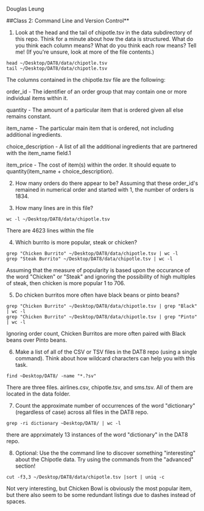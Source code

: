 Douglas Leung

##Class 2: Command Line and Version Control**

1. Look at the head and the tail of chipotle.tsv in the data subdirectory of this repo. Think for a minute about how the data is structured. What do you think each column means? What do you think each row means? Tell me! (If you're unsure, look at more of the file contents.)

```
head ~/Desktop/DAT8/data/chipotle.tsv
tail ~/Desktop/DAT8/data/chipotle.tsv
```

The columns contained in the chipotle.tsv file are the following:

order_id - The identifier of an order group that may contain one or more individual items within it.

quantity - The amount of a particular item that is ordered given all else remains constant.

item_name - The particular main item that is ordered, not including additional ingredients.

choice_description - A list of all the additional ingredients that are partnered with the item_name field.1

item_price - The cost of item(s) within the order.  It should equate to quantity(item_name + choice_description).
 
2. How many orders do there appear to be?
Assuming that these order_id's remained in numerical order and started with 1, the number of orders is 1834.

3. How many lines are in this file?

```
wc -l ~/Desktop/DAT8/data/chipotle.tsv
```

There are 4623 lines within the file

4. Which burrito is more popular, steak or chicken?

```
grep "Chicken Burrito" ~/Desktop/DAT8/data/chipotle.tsv | wc -l
grep "Steak Burrito" ~/Desktop/DAT8/data/chipotle.tsv | wc -l
```

Assuming that the measure of popularity is based upon the occurance of the word "Chicken" or "Steak" and ignoring the possibility of high multiples of steak, then chicken is more popular 1 to 706.

5. Do chicken burritos more often have black beans or pinto beans?

```
grep "Chicken Burrito" ~/Desktop/DAT8/data/chipotle.tsv | grep "Black" | wc -l
grep "Chicken Burrito" ~/Desktop/DAT8/data/chipotle.tsv | grep "Pinto" | wc -l
```

Ignoring order count, Chicken Burritos are more often paired with Black beans over Pinto beans.

6. Make a list of all of the CSV or TSV files in the DAT8 repo (using a single command). Think about how wildcard characters can help you with this task.

```
find ~Desktop/DAT8/ -name "*.?sv"
```

There are three files. airlines.csv, chipotle.tsv, and sms.tsv.  All of them are located in the data folder.

7. Count the approximate number of occurrences of the word "dictionary" (regardless of case) across all files in the DAT8 repo.

```
grep -ri dictionary ~Desktop/DAT8/ | wc -l
```

there are apprximately 13 instances of the word "dictionary" in the DAT8 repo.

8. Optional: Use the the command line to discover something "interesting" about the Chipotle data. Try using the commands from the "advanced" section!

```
cut -f3,3 ~/Desktop/DAT8/data/chipotle.tsv |sort | uniq -c	
```

Not very interesting, but Chicken Bowl is obviously the most popular item, but there also seem to be some redundant listings due to dashes instead of spaces.
